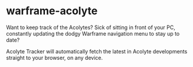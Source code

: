 # warframe-acolyte
Want to keep track of the Acolytes? Sick of sitting in front of your PC, constantly updating the dodgy Warframe navigation menu to stay up to date?

Acolyte Tracker will automatically fetch the latest in Acolyte developments straight to your browser, on any device.

